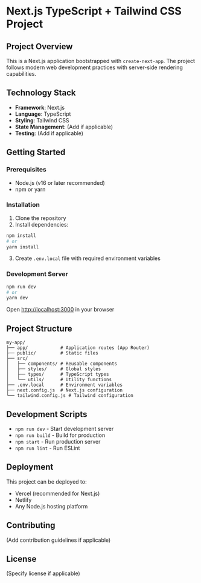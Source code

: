 # Next.js TypeScript + Tailwind CSS Project

## Project Overview
This is a Next.js application bootstrapped with `create-next-app`. The project follows modern web development practices with server-side rendering capabilities.

## Technology Stack
- **Framework**: Next.js
- **Language**: TypeScript
- **Styling**: Tailwind CSS
- **State Management**: (Add if applicable)
- **Testing**: (Add if applicable)

## Getting Started

### Prerequisites
- Node.js (v16 or later recommended)
- npm or yarn

### Installation
1. Clone the repository
2. Install dependencies:
```bash
npm install
# or
yarn install
```
3. Create `.env.local` file with required environment variables

### Development Server
```bash
npm run dev
# or
yarn dev
```
Open [http://localhost:3000](http://localhost:3000) in your browser

## Project Structure
```
my-app/
├── app/            # Application routes (App Router)
├── public/         # Static files
├── src/
│   ├── components/ # Reusable components
│   ├── styles/     # Global styles
│   ├── types/      # TypeScript types
│   └── utils/      # Utility functions
├── .env.local      # Environment variables
├── next.config.js  # Next.js configuration
└── tailwind.config.js # Tailwind configuration
```

## Development Scripts
- `npm run dev` - Start development server
- `npm run build` - Build for production
- `npm start` - Run production server
- `npm run lint` - Run ESLint

## Deployment
This project can be deployed to:
- Vercel (recommended for Next.js)
- Netlify
- Any Node.js hosting platform

## Contributing
(Add contribution guidelines if applicable)

## License
(Specify license if applicable)
